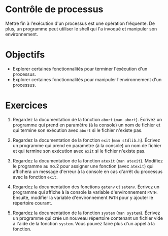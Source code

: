 Contrôle de processus
=====================

Mettre fin à l'exécution d'un processus est une opération fréquente. De plus, un
programme peut utiliser le shell qui l'a invoqué et manipuler son environnement.

Objectifs
=========

* Explorer certaines fonctionnalités pour terminer l'exécution d'un processus.
* Explorer certaines fonctionnalités pour manipuler l'environnement d'un
  processus.

Exercices
=========

1. Regardez la documentation de la fonction `abort` (`man abort`). Écrivez un
   programme qui prend en paramètre (à la console) un nom de fichier et qui
   termine son exécution avec `abort` si le fichier n'existe pas.

2. Regardez la documentation de la fonction `exit` (`man stdlib.h`). Écrivez un
   programme qui prend en paramètre (à la console) un nom de fichier et qui
   termine son exécution avec `exit` si le fichier n'existe pas.

3. Regardez la documentation de la fonction `atexit` (`man atexit`). Modifiez le
   programme au no.2 pour assigner une fonction (avec `atexit`) qui affichera un message
   d'erreur à la console en cas d'arrêt du processus avec la fonction `exit`.

4. Regardez la documentation des fonctions `getenv` et `setenv`. Écrivez un
   programme qui affiche à la console la variable d'environnement `PATH`.
   Ensuite, modifier la variable d'environnement `PATH` pour y ajouter le
   répertoire courant.

5. Regardez la documentation de la fonction `system` (`man system`). Écrivez un
   programme qui crée un nouveau répertoire contenant un fichier vide à l'aide
   de la fonction `system`. Vous pouvez faire plus d'un appel à la fonction.
